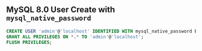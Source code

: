 ## MySQL 8.0 User Create with ` mysql_native_password `
```sql
CREATE USER 'admin'@'localhost' IDENTIFIED WITH mysql_native_password BY 'nopass';
GRANT ALL PRIVILEGES ON *.* TO 'admin'@'localhost';
FLUSH PRIVILEGES;
```
